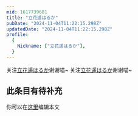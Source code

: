 ```yaml
---
mid: 1617739681
title: "立花遥はるか"
pubDate: "2024-11-04T11:22:15.298Z"
updatedDate: "2024-11-04T11:22:15.298Z"
profile:
  {
    Nickname: ["立花遥はるか"],
  }
---
```


关注[立花遥はるか](https://space.bilibili.com/1617739681)谢谢喵~ 关注[立花遥はるか](https://space.bilibili.com/1617739681)谢谢喵~

## 此条目有待补充
你可以在[这里](https://github.com/Yuhanawa/VTuber.ICU-Content/edit/master/v/立花遥はるか/index.md)编辑本文
